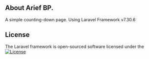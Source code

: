 <p align="center">

</p>

## About Arief BP.

A simple counting-down page. Using Laravel Framework v7.30.6

## License

The Laravel framework is open-sourced software licensed under the <a href="https://opensource.org/licenses/MIT"><img src="https://poser.pugx.org/laravel/framework/license.svg" alt="License"></a>
